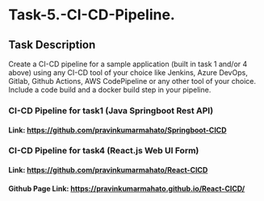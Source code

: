 # Task-5.-CI-CD-Pipeline.

## Task Description
Create a CI-CD pipeline for a sample application (built in task 1 and/or 4 above) using any CI-CD tool of your choice like Jenkins, Azure DevOps, Gitlab, Github Actions, AWS CodePipeline or any other tool of your choice. Include a code build and a docker build step in your pipeline.

### CI-CD Pipeline for task1 (Java Springboot Rest API)
  #### Link: https://github.com/pravinkumarmahato/Springboot-CICD
  
### CI-CD Pipeline for task4 (React.js Web UI Form)
  #### Link: https://github.com/pravinkumarmahato/React-CICD
  #### Github Page Link: https://pravinkumarmahato.github.io/React-CICD/
